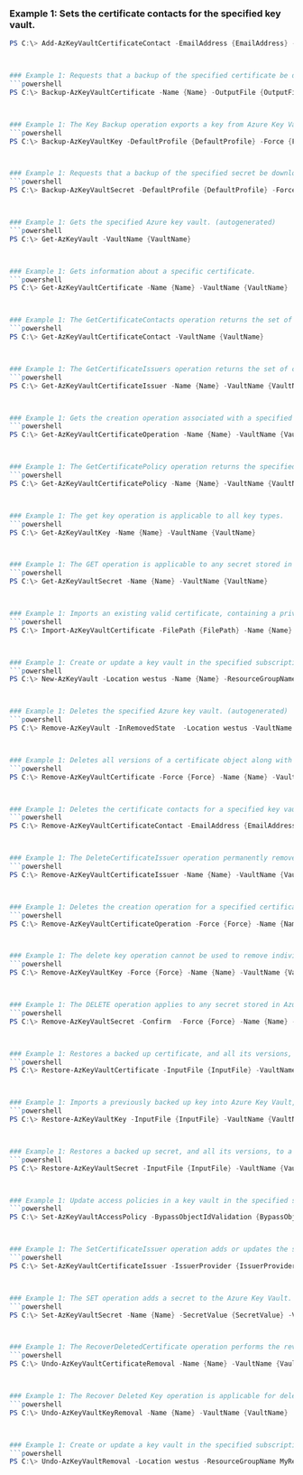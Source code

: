 
### Example 1: Sets the certificate contacts for the specified key vault.
```powershell
PS C:\> Add-AzKeyVaultCertificateContact -EmailAddress {EmailAddress} -VaultName {VaultName}



### Example 1: Requests that a backup of the specified certificate be downloaded to the client.
```powershell
PS C:\> Backup-AzKeyVaultCertificate -Name {Name} -OutputFile {OutputFile} -VaultName {VaultName}



### Example 1: The Key Backup operation exports a key from Azure Key Vault in a protected form.
```powershell
PS C:\> Backup-AzKeyVaultKey -DefaultProfile {DefaultProfile} -Force {Force} -Name {Name} -OutputFile {OutputFile} -VaultName {VaultName}



### Example 1: Requests that a backup of the specified secret be downloaded to the client.
```powershell
PS C:\> Backup-AzKeyVaultSecret -DefaultProfile {DefaultProfile} -Force {Force} -Name {Name} -OutputFile {OutputFile} -VaultName {VaultName}



### Example 1: Gets the specified Azure key vault. (autogenerated)
```powershell
PS C:\> Get-AzKeyVault -VaultName {VaultName}



### Example 1: Gets information about a specific certificate.
```powershell
PS C:\> Get-AzKeyVaultCertificate -Name {Name} -VaultName {VaultName}



### Example 1: The GetCertificateContacts operation returns the set of certificate contact resources in the specified key vault.
```powershell
PS C:\> Get-AzKeyVaultCertificateContact -VaultName {VaultName}



### Example 1: The GetCertificateIssuers operation returns the set of certificate issuer resources in the specified key vault.
```powershell
PS C:\> Get-AzKeyVaultCertificateIssuer -Name {Name} -VaultName {VaultName}



### Example 1: Gets the creation operation associated with a specified certificate.
```powershell
PS C:\> Get-AzKeyVaultCertificateOperation -Name {Name} -VaultName {VaultName}



### Example 1: The GetCertificatePolicy operation returns the specified certificate policy resources in the specified key vault.
```powershell
PS C:\> Get-AzKeyVaultCertificatePolicy -Name {Name} -VaultName {VaultName}



### Example 1: The get key operation is applicable to all key types.
```powershell
PS C:\> Get-AzKeyVaultKey -Name {Name} -VaultName {VaultName}



### Example 1: The GET operation is applicable to any secret stored in Azure Key Vault.
```powershell
PS C:\> Get-AzKeyVaultSecret -Name {Name} -VaultName {VaultName}



### Example 1: Imports an existing valid certificate, containing a private key, into Azure Key Vault.
```powershell
PS C:\> Import-AzKeyVaultCertificate -FilePath {FilePath} -Name {Name} -Password {Password} -VaultName {VaultName}



### Example 1: Create or update a key vault in the specified subscription. (autogenerated)
```powershell
PS C:\> New-AzKeyVault -Location westus -Name {Name} -ResourceGroupName MyResourceGroup



### Example 1: Deletes the specified Azure key vault. (autogenerated)
```powershell
PS C:\> Remove-AzKeyVault -InRemovedState  -Location westus -VaultName {VaultName}



### Example 1: Deletes all versions of a certificate object along with its associated policy.
```powershell
PS C:\> Remove-AzKeyVaultCertificate -Force {Force} -Name {Name} -VaultName {VaultName}



### Example 1: Deletes the certificate contacts for a specified key vault certificate.
```powershell
PS C:\> Remove-AzKeyVaultCertificateContact -EmailAddress {EmailAddress} -VaultName {VaultName}



### Example 1: The DeleteCertificateIssuer operation permanently removes the specified certificate issuer from the vault.
```powershell
PS C:\> Remove-AzKeyVaultCertificateIssuer -Name {Name} -VaultName {VaultName}



### Example 1: Deletes the creation operation for a specified certificate that is in the process of being created.
```powershell
PS C:\> Remove-AzKeyVaultCertificateOperation -Force {Force} -Name {Name} -VaultName {VaultName}



### Example 1: The delete key operation cannot be used to remove individual versions of a key.
```powershell
PS C:\> Remove-AzKeyVaultKey -Force {Force} -Name {Name} -VaultName {VaultName}



### Example 1: The DELETE operation applies to any secret stored in Azure Key Vault.
```powershell
PS C:\> Remove-AzKeyVaultSecret -Confirm  -Force {Force} -Name {Name} -VaultName {VaultName}



### Example 1: Restores a backed up certificate, and all its versions, to a vault.
```powershell
PS C:\> Restore-AzKeyVaultCertificate -InputFile {InputFile} -VaultName {VaultName}



### Example 1: Imports a previously backed up key into Azure Key Vault, restoring the key, its key identifier, attributes and access control policies.
```powershell
PS C:\> Restore-AzKeyVaultKey -InputFile {InputFile} -VaultName {VaultName}



### Example 1: Restores a backed up secret, and all its versions, to a vault.
```powershell
PS C:\> Restore-AzKeyVaultSecret -InputFile {InputFile} -VaultName {VaultName}



### Example 1: Update access policies in a key vault in the specified subscription. (autogenerated)
```powershell
PS C:\> Set-AzKeyVaultAccessPolicy -BypassObjectIdValidation {BypassObjectIdValidation} -ObjectId {ObjectId} -PermissionsToSecrets {PermissionsToSecrets} -VaultName {VaultName}



### Example 1: The SetCertificateIssuer operation adds or updates the specified certificate issuer.
```powershell
PS C:\> Set-AzKeyVaultCertificateIssuer -IssuerProvider {IssuerProvider} -Name {Name} -VaultName {VaultName}



### Example 1: The SET operation adds a secret to the Azure Key Vault.
```powershell
PS C:\> Set-AzKeyVaultSecret -Name {Name} -SecretValue {SecretValue} -VaultName {VaultName}



### Example 1: The RecoverDeletedCertificate operation performs the reversal of the Delete operation.
```powershell
PS C:\> Undo-AzKeyVaultCertificateRemoval -Name {Name} -VaultName {VaultName}



### Example 1: The Recover Deleted Key operation is applicable for deleted keys in soft-delete enabled vaults.
```powershell
PS C:\> Undo-AzKeyVaultKeyRemoval -Name {Name} -VaultName {VaultName}



### Example 1: Create or update a key vault in the specified subscription. (autogenerated)
```powershell
PS C:\> Undo-AzKeyVaultRemoval -Location westus -ResourceGroupName MyResourceGroup -VaultName {VaultName}


